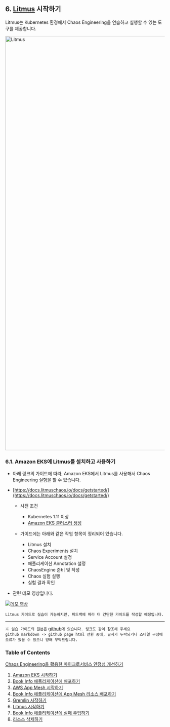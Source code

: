 ## 6. [Litmus](https://litmuschaos.io) 시작하기

Litmus는 Kubernetes 환경에서 Chaos Engineering을 연습하고 실행할 수 있는 도구를 제공합니다. 

<img width="1308" alt="Litmus" src="https://user-images.githubusercontent.com/6407492/78216012-de14c700-74f3-11ea-82c7-1304945691ae.png">

### 6.1. Amazon EKS에 Litmus를 설치하고 사용하기

* 아래 링크의 가이드에 따라, Amazon EKS에서 Litmus를 사용해서 Chaos Engineering 실험을 할 수 있습니다.

* [https://docs.litmuschaos.io/docs/getstarted/](https://docs.litmuschaos.io/docs/getstarted/)

  * 사전 조건       
    * Kubernetes 1.11 이상
    * [Amazon EKS 클러스터 생성](1.%20Amazon%20EKS.md)
    
  * 가이드에는 아래와 같은 작업 항목이 정리되어 있습니다.
    * Litmus 설치
    * Chaos Experiments 설치
    * Service Account 설정
    * 애플리케이션 Annotation 설정
    * ChaosEngine 준비 및 작성
    * Chaos 실험 실행
    * 실험 결과 확인

* 관련 데모 영상입니다.

[![데모 영상](https://dykqnb76krm40.cloudfront.net/summit-2020/2.litmus.png)](https://dykqnb76krm40.cloudfront.net/summit-2020/2.litmus.mp4)

  `Litmus 가이드로 실습이 가능하지만, 피드백에 따라 더 간단한 가이드를 작성할 예정입니다.`


---
`※ 실습 가이드의 원본은` [github](https://github.com/openzon/aws/tree/master/summit-2020)`에 있습니다. 링크도 같이 참조해 주세요`   
  `github markdown -> github page html 전환 중에, 글자가 누락되거나 스타일 구성에 오류가 있을 수 있으니 양해 부탁드립니다.`
  
### Table of Contents
[Chaos Engineering을 활용한 마이크로서비스 안정성 개선하기](README.md)
1. [Amazon EKS 시작하기](100_amazon_eks.md)
2. [Book Info 애플리케이션에 배포하기](200_bookinfo_app.md)
3. [AWS App Mesh 시작하기](300_aws_app_mesh.md)
4. [Book Info 애플리케이션에 App Mesh 리소스 배포하기](400_app_mesh_deploy.md)
5. [Gremlin 시작하기](500_gremlin.md)
6. [Litmus 시작하기](600_litmus.md)
7. [Book Info 애플리케이션에 실패 주입하기](700_failure_injection.md)
8. [리소스 삭제하기](800_cleanup.md)
